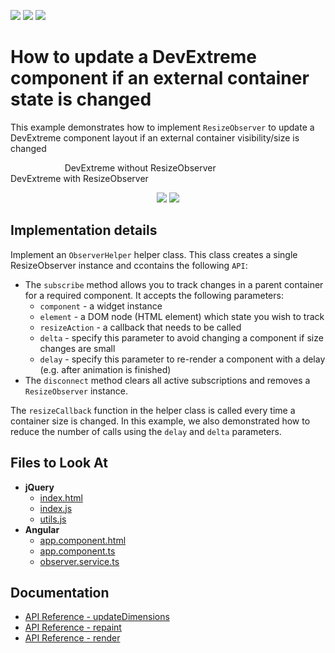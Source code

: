 <!-- default badges list -->
![](https://img.shields.io/endpoint?url=https://codecentral.devexpress.com/api/v1/VersionRange/582915038/21.2.12%2B)
[![](https://img.shields.io/badge/Open_in_DevExpress_Support_Center-FF7200?style=flat-square&logo=DevExpress&logoColor=white)](https://supportcenter.devexpress.com/ticket/details/T1136710)
[![](https://img.shields.io/badge/📖_How_to_use_DevExpress_Examples-e9f6fc?style=flat-square)](https://docs.devexpress.com/GeneralInformation/403183)
<!-- default badges end -->
#  How to update a DevExtreme component if an external container state  is changed

This example demonstrates how to implement `ResizeObserver` to update a DevExtreme component layout if an external container visibility/size is changed

&nbsp;&nbsp;&nbsp;&nbsp;&nbsp;&nbsp;&nbsp;&nbsp;&nbsp;&nbsp;&nbsp;&nbsp;&nbsp;&nbsp;&nbsp;&nbsp;&nbsp;&nbsp;&nbsp;&nbsp;&nbsp;&nbsp;DevExtreme without ResizeObserver &nbsp;&nbsp;&nbsp;&nbsp;&nbsp;&nbsp;&nbsp;&nbsp;&nbsp;&nbsp;&nbsp;&nbsp;&nbsp;&nbsp;&nbsp;&nbsp;&nbsp;&nbsp;&nbsp;&nbsp;&nbsp;&nbsp;&nbsp;&nbsp;&nbsp;&nbsp;&nbsp;&nbsp;&nbsp;&nbsp;&nbsp;&nbsp;&nbsp; DevExtreme with ResizeObserver
<p align="middle">
  <img src="https://user-images.githubusercontent.com/22076961/209829629-0a2ee874-bb60-4393-96fe-8704d45da4ca.gif" /> 
  <img src="https://user-images.githubusercontent.com/22076961/209830089-3d35f5cb-772e-4ed4-8102-ce1073a6f42b.gif" />
</p>

## Implementation details

Implement an `ObserverHelper` helper class. This class creates a single ResizeObserver instance and ccontains the following `API`:

- The `subscribe` method allows you to track changes in a parent container for a required component. It accepts the following parameters:
    - `component` - a widget instance
    - `element` - a DOM node (HTML element) which state you wish to track
    - `resizeAction` - a callback that needs to be called
    - `delta` - specify this parameter to avoid changing a component if size changes are small  
    - `delay` - specify this parameter to re-render a component with a delay (e.g. after animation is finished)
- The `disconnect` method clears all active subscriptions and removes a `ResizeObserver` instance.    

The `resizeCallback` function in the helper class is called every time a container size is changed. 
In this example, we also demonstrated how to reduce the number of calls using the `delay` and `delta` parameters.

## Files to Look At

- **jQuery**    
    - [index.html](jQuery/src/index.html)
    - [index.js](jQuery/src/index.js)   
    - [utils.js](jQuery/src/utils.js)
- **Angular**
    - [app.component.html](Angular/src/app/app.component.html)
    - [app.component.ts](Angular/src/app/app.component.ts)
    - [observer.service.ts](Angular/src/app/observer.service.ts)

## Documentation

- [API Reference - updateDimensions](https://js.devexpress.com/Documentation/ApiReference/UI_Components/dxDataGrid/Methods/#updateDimensions)
- [API Reference - repaint](https://js.devexpress.com/Documentation/ApiReference/UI_Components/dxDataGrid/Methods/#repaint)
- [API Reference - render](https://js.devexpress.com/Documentation/ApiReference/UI_Components/dxChart/Methods/#render)

